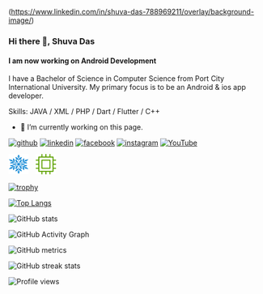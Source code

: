 (https://www.linkedin.com/in/shuva-das-788969211/overlay/background-image/)

### Hi there 👋, Shuva Das
#### I am now working on Android Development


I have a Bachelor of Science in Computer Science from Port City International University. My primary focus is to be an Android & ios app developer.

Skills: JAVA / XML / PHP / Dart / Flutter / C++

- 🔭 I’m currently working on this page. 


[<img src='https://cdn.jsdelivr.net/npm/simple-icons@3.0.1/icons/github.svg' alt='github' height='40'>](https://github.com/Shuva-Das)  [<img src='https://cdn.jsdelivr.net/npm/simple-icons@3.0.1/icons/linkedin.svg' alt='linkedin' height='40'>](https://www.linkedin.com/in/https://www.linkedin.com/in/shuva-das-788969211//)  [<img src='https://cdn.jsdelivr.net/npm/simple-icons@3.0.1/icons/facebook.svg' alt='facebook' height='40'>](https://www.facebook.com/https://www.facebook.com/ShuvaDas.CSE/)  [<img src='https://cdn.jsdelivr.net/npm/simple-icons@3.0.1/icons/instagram.svg' alt='instagram' height='40'>](https://www.instagram.com/https://www.instagram.com/shuva_das.cse//)  [<img src='https://cdn.jsdelivr.net/npm/simple-icons@3.0.1/icons/youtube.svg' alt='YouTube' height='40'>](https://www.youtube.com/channel/https://www.youtube.com/channel/UCnJM9j2iFzqXangnc7ZnyCA)  

<a href='https://archiveprogram.github.com/'><img src='https://raw.githubusercontent.com/acervenky/animated-github-badges/master/assets/acbadge.gif' width='40' height='40'></a> <a href='https://docs.github.com/en/developers'><img src='https://raw.githubusercontent.com/acervenky/animated-github-badges/master/assets/devbadge.gif' width='40' height='40'></a> 

[![trophy](https://github-profile-trophy.vercel.app/?username=Shuva-Das)](https://github.com/ryo-ma/github-profile-trophy)

[![Top Langs](https://github-readme-stats.vercel.app/api/top-langs/?username=Shuva-Das)](https://github.com/anuraghazra/github-readme-stats)

![GitHub stats](https://github-readme-stats.vercel.app/api?username=Shuva-Das&show_icons=true&count_private=true)  

![GitHub Activity Graph](https://activity-graph.herokuapp.com/graph?username=Shuva-Das)  

![GitHub metrics](https://metrics.lecoq.io/Shuva-Das)  

![GitHub streak stats](https://github-readme-streak-stats.herokuapp.com/?user=Shuva-Das)  

![Profile views](https://gpvc.arturio.dev/Shuva-Das)  

